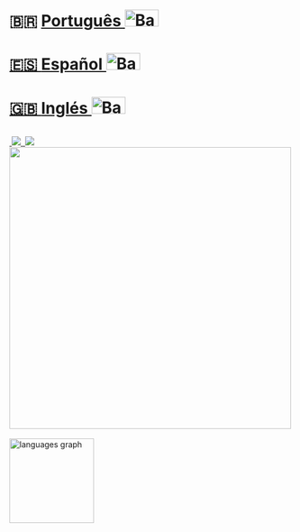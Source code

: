 

# 🇧🇷 <a href="https://www.developermaster.net/github_pt">Português <img src="https://raw.githubusercontent.com/Tarikul-Islam-Anik/Animated-Fluent-Emojis/master/Emojis/Hand%20gestures/Backhand%20Index%20Pointing%20Left%20Light%20Skin%20Tone.png" alt="Backhand Index Pointing Left Light Skin Tone" width="60" height="30" />

# 🇪🇸 <a href="https://www.developermaster.net/github_sp">Español <img src="https://raw.githubusercontent.com/Tarikul-Islam-Anik/Animated-Fluent-Emojis/master/Emojis/Hand%20gestures/Backhand%20Index%20Pointing%20Left%20Light%20Skin%20Tone.png" alt="Backhand Index Pointing Left Light Skin Tone" width="60" height="30" />

# 🇬🇧 <a href="https://www.developermaster.net/github_en">Inglés <img src="https://raw.githubusercontent.com/Tarikul-Islam-Anik/Animated-Fluent-Emojis/master/Emojis/Hand%20gestures/Backhand%20Index%20Pointing%20Left%20Light%20Skin%20Tone.png" alt="Backhand Index Pointing Left Light Skin Tone" width="60" height="30" />


######

<img src="https://ziadoua.github.io/m3-Markdown-Badges/badges/Android/android1.svg" alt="">

<img src="https://ziadoua.github.io/m3-Markdown-Badges/badges/AndroidStudio/androidstudio1.svg">

<img src="https://ziadoua.github.io/m3-Markdown-Badges/badges/Java/java1.svg" alt="">

<img src="https://ziadoua.github.io/m3-Markdown-Badges/badges/Kotlin/kotlin3.svg">



<img src="https://user-images.githubusercontent.com/74038190/212748842-9fcbad5b-6173-4175-8a61-521f3dbb7514.gif" width="500">
<br><br>




  <img src="https://github-readme-stats.vercel.app/api/top-langs?username=IsraelDeveloperMaster&locale=en&hide_title=false&layout=compact&card_width=320&langs_count=5&theme=dracula&hide_border=false" height="150" alt="languages graph"  />

######


###


###



###


###



###



###
